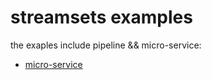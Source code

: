 # streamsets examples

the exaples include pipeline && micro-service:

- [micro-service](./micro-service/README.md)

